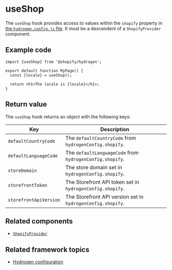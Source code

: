 # useShop


The `useShop` hook provides access to values within the `shopify` property in [the `hydrogen.config.js` file](https://shopify.dev/custom-storefronts/hydrogen/configuration). It must be a descendent of a `ShopifyProvider` component.

## Example code

```tsx
import {useShop} from '@shopify/hydrogen';

export default function MyPage() {
  const {locale} = useShop();

  return <h1>The locale is {locale}</h1>;
}
```

## Return value

The `useShop` hook returns an object with the following keys:

| Key                    | Description                                                 |
| ---------------------- | ----------------------------------------------------------- |
| `defaultCountryCode`   | The `defaultCountryCode` from `hydrogenConfig.shopify`.     |
| `defaultLanguageCode`  | The `defaultLanguageCode` from `hydrogenConfig.shopify`.    |
| `storeDomain`          | The store domain set in `hydrogenConfig.shopify`.           |
| `storefrontToken`      | The Storefront API token set in `hydrogenConfig.shopify`.   |
| `storefrontApiVersion` | The Storefront API version set in `hydrogenConfig.shopify`. |

## Related components

- [`ShopifyProvider`](https://shopify.dev/api/hydrogen/components/global/shopifyprovider)

## Related framework topics

- [Hydrogen configuration](https://shopify.dev/custom-storefronts/hydrogen/configuration)

